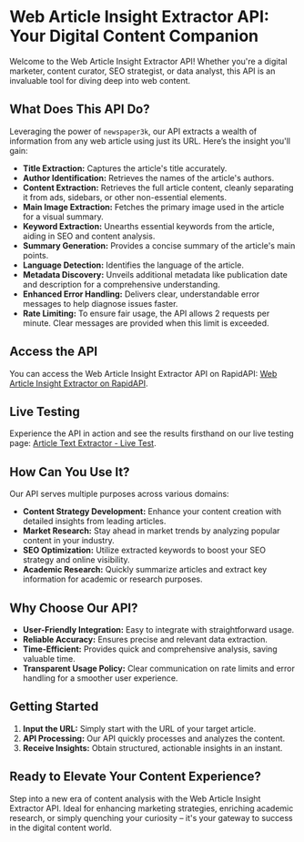 # Web Article Insight Extractor API: Your Digital Content Companion

Welcome to the Web Article Insight Extractor API! Whether you're a digital marketer, content curator, SEO strategist, or data analyst, this API is an invaluable tool for diving deep into web content.

## What Does This API Do?

Leveraging the power of `newspaper3k`, our API extracts a wealth of information from any web article using just its URL. Here’s the insight you'll gain:

- **Title Extraction:** Captures the article's title accurately.
- **Author Identification:** Retrieves the names of the article's authors.
- **Content Extraction:** Retrieves the full article content, cleanly separating it from ads, sidebars, or other non-essential elements.
- **Main Image Extraction:** Fetches the primary image used in the article for a visual summary.
- **Keyword Extraction:** Unearths essential keywords from the article, aiding in SEO and content analysis.
- **Summary Generation:** Provides a concise summary of the article's main points.
- **Language Detection:** Identifies the language of the article.
- **Metadata Discovery:** Unveils additional metadata like publication date and description for a comprehensive understanding.
- **Enhanced Error Handling:** Delivers clear, understandable error messages to help diagnose issues faster.
- **Rate Limiting:** To ensure fair usage, the API allows 2 requests per minute. Clear messages are provided when this limit is exceeded.

## Access the API

You can access the Web Article Insight Extractor API on RapidAPI: [Web Article Insight Extractor on RapidAPI](https://rapidapi.com/codewithnazam/api/web-article-insight-extractor/).

## Live Testing

Experience the API in action and see the results firsthand on our live testing page: [Article Text Extractor - Live Test](https://codewithnazam.com/article-text-extractor/).

## How Can You Use It?

Our API serves multiple purposes across various domains:

- **Content Strategy Development:** Enhance your content creation with detailed insights from leading articles.
- **Market Research:** Stay ahead in market trends by analyzing popular content in your industry.
- **SEO Optimization:** Utilize extracted keywords to boost your SEO strategy and online visibility.
- **Academic Research:** Quickly summarize articles and extract key information for academic or research purposes.

## Why Choose Our API?

- **User-Friendly Integration:** Easy to integrate with straightforward usage.
- **Reliable Accuracy:** Ensures precise and relevant data extraction.
- **Time-Efficient:** Provides quick and comprehensive analysis, saving valuable time.
- **Transparent Usage Policy:** Clear communication on rate limits and error handling for a smoother user experience.

## Getting Started

1. **Input the URL:** Simply start with the URL of your target article.
2. **API Processing:** Our API quickly processes and analyzes the content.
3. **Receive Insights:** Obtain structured, actionable insights in an instant.

## Ready to Elevate Your Content Experience?

Step into a new era of content analysis with the Web Article Insight Extractor API. Ideal for enhancing marketing strategies, enriching academic research, or simply quenching your curiosity – it's your gateway to success in the digital content world.
